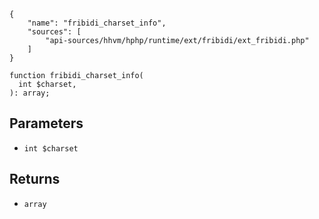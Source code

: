 ``` yamlmeta
{
    "name": "fribidi_charset_info",
    "sources": [
        "api-sources/hhvm/hphp/runtime/ext/fribidi/ext_fribidi.php"
    ]
}
```




``` Hack
function fribidi_charset_info(
  int $charset,
): array;
```




## Parameters




+ ` int $charset `




## Returns




* ` array `
<!-- HHAPIDOC -->

